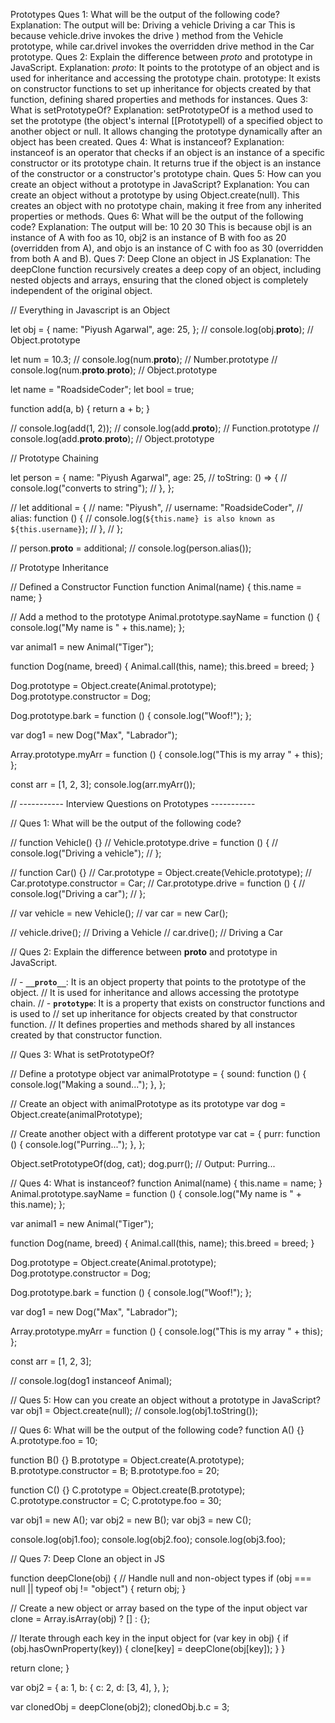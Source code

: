 Prototypes
Ques 1: What will be the output of the following code?
Explanation: The output will be:
Driving a vehicle
Driving a car
This is because vehicle.drive invokes the drive ) method from the Vehicle prototype, while car.drivel invokes the overridden drive method in the Car prototype.
Ques 2: Explain the difference between _proto_ and prototype in JavaScript.
Explanation:
_proto_: It points to the prototype of an object and is used for inheritance and accessing the prototype chain.
prototype: It exists on constructor functions to set up inheritance for objects created by that function, defining shared properties and methods for instances.
Ques 3: What is setPrototypeOf?
Explanation: setPrototypeOf is a method used to set the prototype (the object's internal [[Prototypell) of a specified object to another object or null. It allows changing the prototype dynamically after an object has been created.
Ques 4: What is instanceof?
Explanation: instanceof is an operator that checks if an object is an instance of a specific constructor or its prototype chain. It returns true if the object is an instance of the constructor or a constructor's prototype chain.
Ques 5: How can you create an object without a prototype in JavaScript?
Explanation: You can create an object without a prototype by using Object.create(null). This creates an object with no prototype chain, making it free from any inherited properties or methods.
Ques 6: What will be the output of the following code?
Explanation: The output will be: 10
20
30
This is because objl is an instance of A with foo as 10, obj2 is an instance of B with foo as 20 (overridden from
A), and objo is an instance of C with foo as 30 (overridden from both A and B).
Ques 7: Deep Clone an object in JS
Explanation: The deepClone function recursively creates a deep copy of an object, including nested objects and arrays, ensuring that the cloned object is completely independent of the original object. 

// Everything in Javascript is an Object

let obj = {
  name: "Piyush Agarwal",
  age: 25,
};
// console.log(obj.__proto__); // Object.prototype

let num = 10.3;
// console.log(num.__proto__); // Number.prototype
// console.log(num.__proto__.__proto__); // Object.prototype

let name = "RoadsideCoder";
let bool = true;

function add(a, b) {
  return a + b;
}

// console.log(add(1, 2));
// console.log(add.__proto__); // Function.prototype
// console.log(add.__proto__.__proto__); // Object.prototype

// Prototype Chaining

let person = {
  name: "Piyush Agarwal",
  age: 25,
  //   toString: () => {
  //     console.log("converts to string");
  //   },
};

// let additional = {
//   name: "Piyush",
//   username: "RoadsideCoder",
//   alias: function () {
//     console.log(`${this.name} is also known as ${this.username}`);
//   },
// };

// person.__proto__ = additional;
// console.log(person.alias());

// Prototype Inheritance

// Defined a Constructor Function
function Animal(name) {
  this.name = name;
}

// Add a method to the prototype
Animal.prototype.sayName = function () {
  console.log("My name is " + this.name);
};

var animal1 = new Animal("Tiger");

function Dog(name, breed) {
  Animal.call(this, name);
  this.breed = breed;
}

Dog.prototype = Object.create(Animal.prototype);
Dog.prototype.constructor = Dog;

Dog.prototype.bark = function () {
  console.log("Woof!");
};

var dog1 = new Dog("Max", "Labrador");

Array.prototype.myArr = function () {
  console.log("This is my array " + this);
};

const arr = [1, 2, 3];
console.log(arr.myArr());

// ----------- Interview Questions on Prototypes -----------

// Ques 1: What will be the output of the following code?

// function Vehicle() {}
// Vehicle.prototype.drive = function () {
//   console.log("Driving a vehicle");
// };

// function Car() {}
// Car.prototype = Object.create(Vehicle.prototype);
// Car.prototype.constructor = Car;
// Car.prototype.drive = function () {
//   console.log("Driving a car");
// };

// var vehicle = new Vehicle();
// var car = new Car();

// vehicle.drive(); // Driving a Vehicle
// car.drive(); // Driving a Car

// Ques 2: Explain the difference between __proto__ and prototype in JavaScript.

// - **`__proto__`**: It is an object property that points to the prototype of the object.
//                    It is used for inheritance and allows accessing the prototype chain.
// - **`prototype`**: It is a property that exists on constructor functions and is used to
//                   set up inheritance for objects created by that constructor function.
//   It defines properties and methods shared by all instances created by that constructor function.

// Ques 3: What is setPrototypeOf?

// Define a prototype object
var animalPrototype = {
  sound: function () {
    console.log("Making a sound...");
  },
};

// Create an object with animalPrototype as its prototype
var dog = Object.create(animalPrototype);

// Create another object with a different prototype
var cat = {
  purr: function () {
    console.log("Purring...");
  },
};

Object.setPrototypeOf(dog, cat);
dog.purr(); // Output: Purring...

// Ques 4: What is instanceof?
function Animal(name) {
  this.name = name;
}
Animal.prototype.sayName = function () {
  console.log("My name is " + this.name);
};

var animal1 = new Animal("Tiger");

function Dog(name, breed) {
  Animal.call(this, name);
  this.breed = breed;
}

Dog.prototype = Object.create(Animal.prototype);
Dog.prototype.constructor = Dog;

Dog.prototype.bark = function () {
  console.log("Woof!");
};

var dog1 = new Dog("Max", "Labrador");

Array.prototype.myArr = function () {
  console.log("This is my array " + this);
};

const arr = [1, 2, 3];

// console.log(dog1 instanceof Animal);

// Ques 5: How can you create an object without a prototype in JavaScript?
var obj1 = Object.create(null);
// console.log(obj1.toString());

// Ques 6: What will be the output of the following code?
function A() {}
A.prototype.foo = 10;

function B() {}
B.prototype = Object.create(A.prototype);
B.prototype.constructor = B;
B.prototype.foo = 20;

function C() {}
C.prototype = Object.create(B.prototype);
C.prototype.constructor = C;
C.prototype.foo = 30;

var obj1 = new A();
var obj2 = new B();
var obj3 = new C();

console.log(obj1.foo);
console.log(obj2.foo);
console.log(obj3.foo);

// Ques 7: Deep Clone an object in JS

function deepClone(obj) {
  // Handle null and non-object types
  if (obj === null || typeof obj != "object") {
    return obj;
  }

  // Create a new object or array based on the type of the input object
  var clone = Array.isArray(obj) ? [] : {};

  // Iterate through each key in the input object
  for (var key in obj) {
    if (obj.hasOwnProperty(key)) {
      clone[key] = deepClone(obj[key]);
    }
  }

  return clone;
}

var obj2 = {
  a: 1,
  b: {
    c: 2,
    d: [3, 4],
  },
};

var clonedObj = deepClone(obj2);
clonedObj.b.c = 3;
